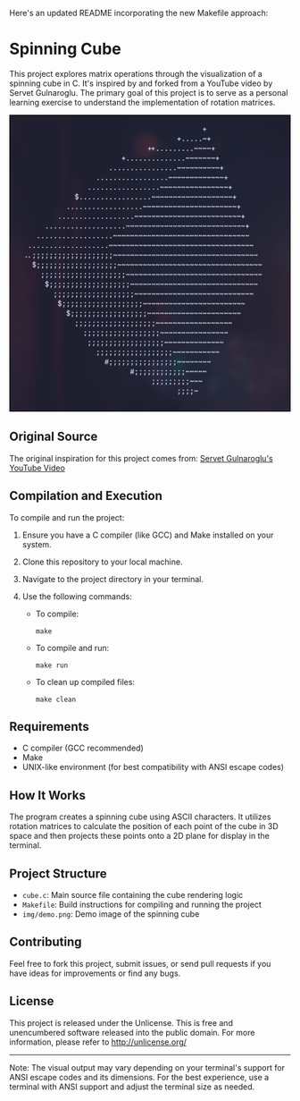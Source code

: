Here's an updated README incorporating the new Makefile approach:

# Spinning Cube

This project explores matrix operations through the visualization of a spinning cube in C. It's inspired by and forked from a YouTube video by Servet Gulnaroglu. The primary goal of this project is to serve as a personal learning exercise to understand the implementation of rotation matrices.

![Spinning Cube Demo](img/demo.png)

## Original Source
The original inspiration for this project comes from:
[Servet Gulnaroglu's YouTube Video](https://www.youtube.com/watch?v=p09i_hoFdd0)

## Compilation and Execution

To compile and run the project:

1. Ensure you have a C compiler (like GCC) and Make installed on your system.
2. Clone this repository to your local machine.
3. Navigate to the project directory in your terminal.
4. Use the following commands:

   - To compile: 
     ```
     make
     ```
   - To compile and run:
     ```
     make run
     ```
   - To clean up compiled files:
     ```
     make clean
     ```

## Requirements

- C compiler (GCC recommended)
- Make
- UNIX-like environment (for best compatibility with ANSI escape codes)

## How It Works

The program creates a spinning cube using ASCII characters. It utilizes rotation matrices to calculate the position of each point of the cube in 3D space and then projects these points onto a 2D plane for display in the terminal.

## Project Structure

- `cube.c`: Main source file containing the cube rendering logic
- `Makefile`: Build instructions for compiling and running the project
- `img/demo.png`: Demo image of the spinning cube

## Contributing

Feel free to fork this project, submit issues, or send pull requests if you have ideas for improvements or find any bugs.

## License

This project is released under the Unlicense. This is free and unencumbered software released into the public domain. For more information, please refer to <http://unlicense.org/>

---

Note: The visual output may vary depending on your terminal's support for ANSI escape codes and its dimensions. For the best experience, use a terminal with ANSI support and adjust the terminal size as needed.
